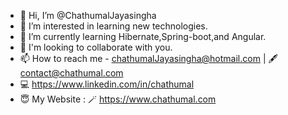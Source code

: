 - 👋 Hi, I’m @ChathumalJayasingha
- 👀 I’m interested in learning new technologies.
- 🌱 I’m currently learning Hibernate,Spring-boot,and Angular.
- 💞️ I'm looking to collaborate with you.
- 📫 How to reach me - chathumalJayasingha@hotmail.com | 🖋 contact@chathumal.com
- 💻 https://www.linkedin.com/in/chathumal
- 😇 My Website : 🪄 https://www.chathumal.com

